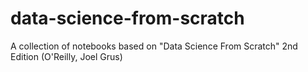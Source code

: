 # data-science-from-scratch
A collection of notebooks based on "Data Science From Scratch" 2nd Edition (O'Reilly, Joel Grus)
